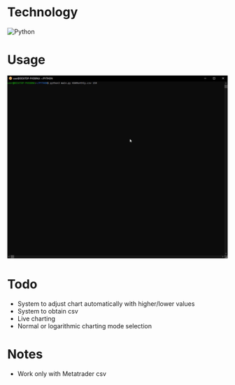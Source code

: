 # Technology
![Python](https://img.shields.io/badge/python-3670A0?style=for-the-badge&logo=python&logoColor=ffdd54)
# Usage
![screen-gif](./readme/Animation.gif)
# Todo
- System to adjust chart automatically with higher/lower values
- System to obtain csv
- Live charting
- Normal or logarithmic charting mode selection
# Notes
- Work only with Metatrader csv
